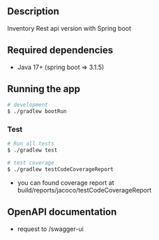 ## Description

Inventory Rest api version with Spring boot

## Required dependencies

* Java 17+ (spring boot => 3.1.5)

## Running the app

```bash
# development
$ ./gradlew bootRun
```

### Test
```bash
# Run all tests
$ ./gradlew test

# test coverage
$ ./gradlew testCodeCoverageReport
```
* you can found coverage report at build/reports/jacoco/testCodeCoverageReport


## OpenAPI documentation

* request to /swagger-ui
